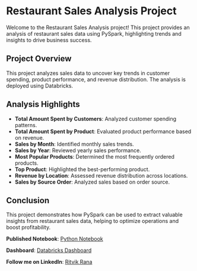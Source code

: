 # Restaurant Sales Analysis Project

Welcome to the Restaurant Sales Analysis project! This project provides an analysis of restaurant sales data using PySpark, highlighting trends and insights to drive business success.

## Project Overview

This project analyzes sales data to uncover key trends in customer spending, product performance, and revenue distribution. The analysis is deployed using Databricks.

## Analysis Highlights

- **Total Amount Spent by Customers**: Analyzed customer spending patterns.
- **Total Amount Spent by Product**: Evaluated product performance based on revenue.
- **Sales by Month**: Identified monthly sales trends.
- **Sales by Year**: Reviewed yearly sales performance.
- **Most Popular Products**: Determined the most frequently ordered products.
- **Top Product**: Highlighted the best-performing product.
- **Revenue by Location**: Assessed revenue distribution across locations.
- **Sales by Source Order**: Analyzed sales based on order source.

## Conclusion

This project demonstrates how PySpark can be used to extract valuable insights from restaurant sales data, helping to optimize operations and boost profitability.

**Published Notebook**: [Python Notebook](https://databricks-prod-cloudfront.cloud.databricks.com/public/4027ec902e239c93eaaa8714f173bcfc/334915457384612/420602223949636/6006479486887151/latest.html)

**Dashboard**: [Databricks Dashboard](https://databricks-prod-cloudfront.cloud.databricks.com/public/4027ec902e239c93eaaa8714f173bcfc/334915457384612/420602223949520/6006479486887151/latest.html)

**Follow me on LinkedIn**: [Ritvik Rana](https://www.linkedin.com/in/ritvik-rana/)
